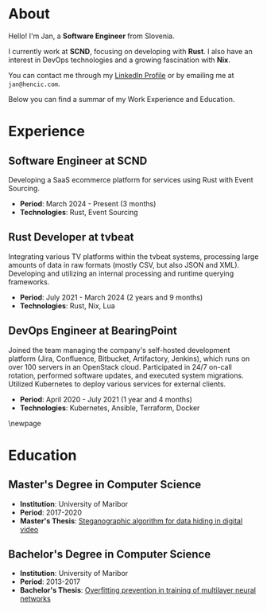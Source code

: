 # About

Hello! I'm Jan, a **Software Engineer** from Slovenia.

I currently work at **SCND**, focusing on developing with **Rust**.
I also have an interest in DevOps technologies and a growing fascination with **Nix**.

You can contact me through my [LinkedIn Profile](https://www.linkedin.com/in/jannh/) or by emailing me at `jan@hencic.com`.

Below you can find a summar of my Work Experience and Education.

# Experience

## Software Engineer at SCND

Developing a SaaS ecommerce platform for services using Rust with Event Sourcing.

- **Period**: March 2024 - Present (3 months)
- **Technologies**: Rust, Event Sourcing

## Rust Developer at tvbeat

Integrating various TV platforms within the tvbeat systems, processing large amounts of data in raw formats (mostly CSV, but also JSON and XML). Developing and utilizing an internal processing and runtime querying frameworks.

- **Period**: July 2021 - March 2024 (2 years and 9 months)
- **Technologies**: Rust, Nix, Lua

## DevOps Engineer at BearingPoint

Joined the team managing the company's self-hosted development platform (Jira, Confluence, Bitbucket, Artifactory, Jenkins), which runs on over 100 servers in an OpenStack cloud. Participated in 24/7 on-call rotation, performed software updates, and executed system migrations. Utilized Kubernetes to deploy various services for external clients.

- **Period**: April 2020 - July 2021 (1 year and 4 months)
- **Technologies**: Kubernetes, Ansible, Terraform, Docker

\newpage

# Education

## Master's Degree in Computer Science
- **Institution**: University of Maribor
- **Period**: 2017-2020
- **Master's Thesis**: [Steganographic algorithm for data hiding in digital video](https://dk.um.si/IzpisGradiva.php?id=75769&lang=slv)

## Bachelor's Degree in Computer Science
- **Institution**: University of Maribor
- **Period**: 2013-2017
- **Bachelor's Thesis**: [Overfitting prevention in training of multilayer neural networks](https://dk.um.si/IzpisGradiva.php?id=67439&lang=slv)

